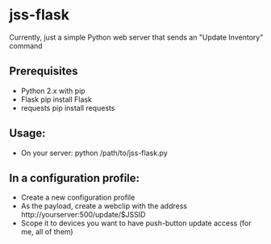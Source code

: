 # jss-flask

Currently, just a simple Python web server that sends an "Update Inventory" command

## Prerequisites
* Python 2.x with pip
* Flask
	pip install Flask
* requests
	pip install requests

## Usage:
* On your server: 
	python /path/to/jss-flask.py

## In a configuration profile:
* Create a new configuration profile
* As the payload, create a webclip with the address http://yourserver:500/update/$JSSID 
* Scope it to devices you want to have push-button update access (for me, all of them)
